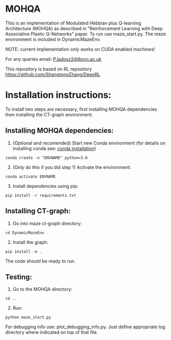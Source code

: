 # MOHQA
This is an implementation of Modulated Hebbian plus Q-learning Architecture (MOHQA) as described in "Reinforcement Learning with Deep Associative Plastic Q-Networks" paper. To run use maze_start.py. The maze environment is included in DynamicMazeEnv.

NOTE: current implementation only works on CUDA enabled machines!

For any queries email: P.ladosz2@lboro.ac.uk



This repository is based on RL repository https://github.com/ShangtongZhang/DeepRL


# Installation instructions:

To install two steps are necessary, first installing MOHQA dependencies then installing the CT-graph environment.

## Installing MOHQA dependencies:

1. (Optional and recomended) Start new Conda environment (for details on installing conda see: [conda installation](https://docs.conda.io/projects/conda/en/latest/user-guide/install/))
```
conda create -n "ENVNAME" python=3.6
```
2. (Only do this if you did step 1) Activate the environment:
```
conda activate ENVNAME
```
3. Install dependencies using pip:
```
pip install -r requirements.txt
```
## Installing CT-graph:

1. Go into maze ct-graph directory:
```
cd DynamicMazeEnv
```
2. Install the graph:
```
pip install -e .
```

The code should be ready to run.

## Testing:
 
 1. Go to the MOHQA directory:
```
cd ..
```
2. Run:
```
python maze_start.py
```


For debugging info use: plot_debugging_info.py. Just define appropriate log directory where indicated on top of that file.
